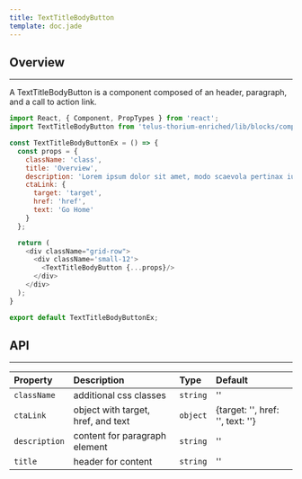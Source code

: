 ```yaml
---
title: TextTitleBodyButton
template: doc.jade
---
```


## Overview

---

A TextTitleBodyButton is a component composed of an header, paragraph, and a call to action link.

<div class="grid-row">
  <div class='small-12'>
    <div id="textTitleBodyButtonExample">
    </div>
  </div>
</div>
<script type="text/babel">
  ReactDOM.render(
    <TDSBlockComponents.TextTitleBodyButtonExample />,
    document.getElementById('textTitleBodyButtonExample')
  );
</script>

```javascript
import React, { Component, PropTypes } from 'react';
import TextTitleBodyButton from 'telus-thorium-enriched/lib/blocks/components/TextTitleBodyButton';

const TextTitleBodyButtonEx = () => {
  const props = {
    className: 'class',
    title: 'Overview',
    description: 'Lorem ipsum dolor sit amet, modo scaevola pertinax ius no. Ut brute nobis intellegam duo, ullum fabulas fabellas quo at.',
    ctaLink: {
      target: 'target',
      href: 'href',
      text: 'Go Home'
    }
  };

  return (
    <div className="grid-row">
      <div className='small-12'>
        <TextTitleBodyButton {...props}/>
      </div>
    </div>
  );
}

export default TextTitleBodyButtonEx;
```


## API


---
| Property |   Description   | Type | Default |
|:----|:------|:---|:---|
| `className` | additional css classes | `string` |  '' |
| `ctaLink` | object with target, href, and text  | `object` |  {target: '', href: '', text: ''} |
| `description` | content for paragraph element | `string` |  '' |
| `title` | header for content | `string` |  '' |
